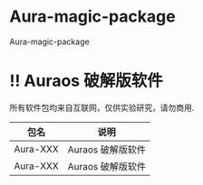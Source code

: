 # Aura-magic-package
Aura-magic-package


# !! Auraos 破解版软件

所有软件包均来自互联网，仅供实验研究，请勿商用.

|  包名   | 说明  |
|  ----  | ----  |
| Aura-XXX  | Auraos 破解版软件|
| Aura-XXX  | Auraos 破解版软件 |


